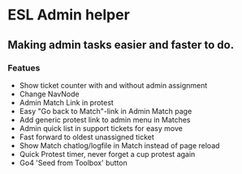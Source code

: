 # ESL Admin helper
## Making admin tasks easier and faster to do.

### Featues
- Show ticket counter with and without admin assignment
- Change NavNode
- Admin Match Link in protest
- Easy "Go back to Match"-link in Admin Match page
- Add generic protest link to admin menu in Matches
- Admin quick list in support tickets for easy move
- Fast forward to oldest unassigned ticket
- Show Match chatlog/logfile in Match instead of page reload
- Quick Protest timer, never forget a cup protest again
- Go4 'Seed from Toolbox' button
